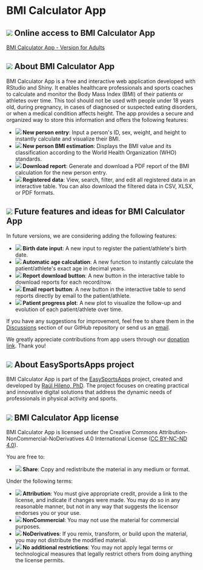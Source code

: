 # BMI Calculator App

## <img src="https://img.icons8.com/ios-filled/24/000000/internet.png"/> Online access to BMI Calculator App

[BMI Calculator App - Version for Adults](https://easysportsapps.shinyapps.io/bmicalculatorapp/)

## <img src="https://img.icons8.com/ios-filled/24/000000/document.png"/> About BMI Calculator App

BMI Calculator App is a free and interactive web application developed with RStudio and Shiny. It enables healthcare professionals and sports coaches to calculate and monitor the Body Mass Index (BMI) of their patients or athletes over time. This tool should not be used with people under 18 years old, during pregnancy, in cases of diagnosed or suspected eating disorders, or when a medical condition affects height. The app provides a secure and organized way to store this information and offers the following features:

- **<img src="https://img.icons8.com/ios-filled/24/000000/add-user-male.png"/>  New person entry**: Input a person's ID, sex, weight, and height to instantly calculate and visualize their BMI.  
- **<img src="https://img.icons8.com/ios-filled/24/000000/calculator.png"/> New person BMI estimation**: Displays the BMI value and its classification according to the World Health Organization (WHO) standards.  
- **<img src="https://img.icons8.com/ios-filled/24/000000/download.png"/>  Download report**: Generate and download a PDF report of the BMI calculation for the new person entry.  
- **<img src="https://img.icons8.com/ios-filled/24/000000/conference.png"/> Registered data**: View, search, filter, and edit all registered data in an interactive table. You can also download the filtered data in CSV, XLSX, or PDF formats.  

## <img src="https://img.icons8.com/ios-filled/24/000000/idea.png"/> Future features and ideas for BMI Calculator App

In future versions, we are considering adding the following features:

- **<img src="https://img.icons8.com/ios-filled/24/000000/calendar.png"/> Birth date input**: A new input to register the patient/athlete's birth date.  
- **<img src="https://img.icons8.com/ios-filled/24/000000/calculator.png"/> Automatic age calculation**: A new function to instantly calculate the patient/athlete's exact age in decimal years.  
- **<img src="https://img.icons8.com/ios-filled/24/000000/download.png"/> Report download button**: A new button in the interactive table to download reports for each record/row.  
- **<img src="https://img.icons8.com/ios-filled/24/000000/email.png"/> Email report button**: A new button in the interactive table to send reports directly by email to the patient/athlete.  
- **<img src="https://img.icons8.com/ios-filled/24/000000/line-chart.png"/> Patient progress plot**: A new plot to visualize the follow-up and evolution of each patient/athlete over time.

If you have any suggestions for improvement, feel free to share them in the [Discussions](https://github.com/EasySportsApps/BMICalculatorApp/discussions) section of our GitHub repository or send us an [email](mailto:easysportsappsproject@gmail.com).  

We greatly appreciate contributions from app users through our [donation link](https://www.paypal.com/donate/?hosted_button_id=BA84P5Y2MC7MN). Thank you!

## <img src="https://img.icons8.com/ios-filled/24/000000/document.png"/> About EasySportsApps project

BMI Calculator App is part of the [EasySportsApps](https://github.com/EasySportsApps) project, created and developed by [Raúl Hileno, PhD](https://raulhilenophd-nextlevelstatsandapps4u.netlify.app/). The project focuses on creating practical and innovative digital solutions that address the dynamic needs of professionals in physical activity and sports.

## <img src="https://img.icons8.com/ios-filled/24/000000/copyright.png"/> BMI Calculator App license

BMI Calculator App is licensed under the Creative Commons Attribution-NonCommercial-NoDerivatives 4.0 International License ([CC BY-NC-ND 4.0](https://creativecommons.org/licenses/by-nc-nd/4.0/)).

You are free to:
- **<img src="https://img.icons8.com/ios-filled/24/000000/link.png"/> Share**: Copy and redistribute the material in any medium or format.

Under the following terms:
- **<img src="https://img.icons8.com/ios-filled/24/000000/user.png"/> Attribution**: You must give appropriate credit, provide a link to the license, and indicate if changes were made. You may do so in any reasonable manner, but not in any way that suggests the licensor endorses you or your use.
- **<img src="https://img.icons8.com/ios-filled/24/000000/no-cash.png"/> NonCommercial**: You may not use the material for commercial purposes.
- **<img src="https://img.icons8.com/material-rounded/24/000000/equal-sign.png"/> NoDerivatives**: If you remix, transform, or build upon the material, you may not distribute the modified material.
- **<img src="https://img.icons8.com/material-rounded/24/000000/unlock.png"/> No additional restrictions**: You may not apply legal terms or technological measures that legally restrict others from doing anything the license permits.
